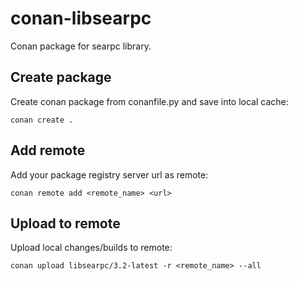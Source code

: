 # conan-libsearpc
Conan package for searpc library.

## Create package

Create conan package from conanfile.py and save into local cache:

```
conan create .
```

## Add remote

Add your package registry server url as remote:

```
conan remote add <remote_name> <url>
```

## Upload to remote

Upload local changes/builds to remote:

```
conan upload libsearpc/3.2-latest -r <remote_name> --all
```